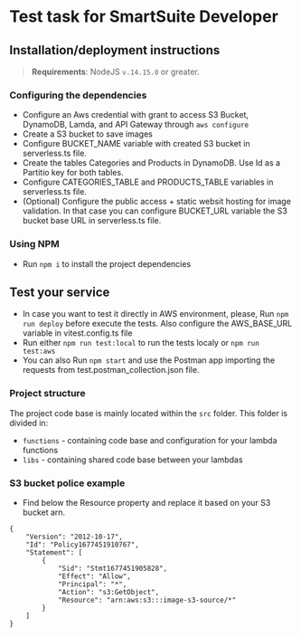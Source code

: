 # Test task for SmartSuite Developer

## Installation/deployment instructions

> **Requirements**: NodeJS `v.14.15.0` or greater.

### Configuring the dependencies

- Configure an Aws credential with grant to access S3 Bucket, DynamoDB, Lamda, and API Gateway through `aws configure`
- Create a S3 bucket to save images
- Configure BUCKET_NAME variable with created S3 bucket in serverless.ts file.
- Create the tables Categories and Products in DynamoDB. Use Id as a Partitio key for both tables.
- Configure CATEGORIES_TABLE and PRODUCTS_TABLE variables in serverless.ts file.
- (Optional) Configure the public access + static websit hosting for image validation. In that case you can
  configure BUCKET_URL variable the S3 bucket base URL in serverless.ts file.

### Using NPM

- Run `npm i` to install the project dependencies

## Test your service

- In case you want to test it directly in AWS environment, please, Run `npm run deploy` before execute the tests.
  Also configure the AWS_BASE_URL variable in vitest.config.ts file
- Run either `npm run test:local` to run the tests localy or `npm run test:aws`
- You can also Run `npm start` and use the Postman app importing the requests from test.postman_collection.json file.

### Project structure

The project code base is mainly located within the `src` folder. This folder is divided in:

- `functions` - containing code base and configuration for your lambda functions
- `libs` - containing shared code base between your lambdas

### S3 bucket police example

- Find below the Resource property and replace it based on your S3 bucket arn.

```
{
    "Version": "2012-10-17",
    "Id": "Policy1677451910767",
    "Statement": [
        {
            "Sid": "Stmt1677451905828",
            "Effect": "Allow",
            "Principal": "*",
            "Action": "s3:GetObject",
            "Resource": "arn:aws:s3:::image-s3-source/*"
        }
    ]
}
```
